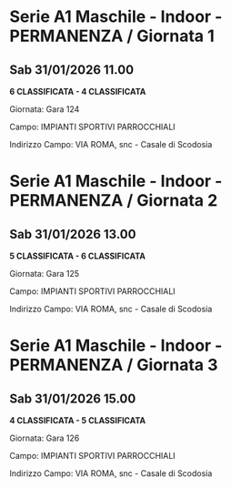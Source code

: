 # Serie A1 Maschile - Indoor  - PERMANENZA / Giornata 1
## Sab 31/01/2026 11.00

<strong>6 CLASSIFICATA - 4 CLASSIFICATA</strong>

Giornata: Gara 124

Campo: IMPIANTI SPORTIVI PARROCCHIALI 

Indirizzo Campo:  VIA ROMA, snc - Casale di Scodosia


# Serie A1 Maschile - Indoor  - PERMANENZA / Giornata 2
## Sab 31/01/2026 13.00

<strong>5 CLASSIFICATA - 6 CLASSIFICATA</strong>

Giornata: Gara 125

Campo: IMPIANTI SPORTIVI PARROCCHIALI 

Indirizzo Campo:  VIA ROMA, snc - Casale di Scodosia


# Serie A1 Maschile - Indoor  - PERMANENZA / Giornata 3
## Sab 31/01/2026 15.00

<strong>4 CLASSIFICATA - 5 CLASSIFICATA</strong>

Giornata: Gara 126

Campo: IMPIANTI SPORTIVI PARROCCHIALI 

Indirizzo Campo:  VIA ROMA, snc - Casale di Scodosia


